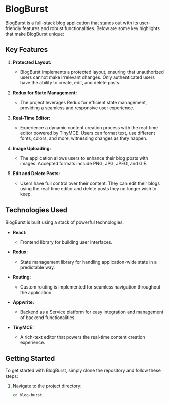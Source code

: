 # BlogBurst

BlogBurst is a full-stack blog application that stands out with its user-friendly features and robust functionalities. Below are some key highlights that make BlogBurst unique:

## Key Features

1. **Protected Layout:**

   - BlogBurst implements a protected layout, ensuring that unauthorized users cannot make irrelevant changes. Only authenticated users have the ability to create, edit, and delete posts.

2. **Redux for State Management:**

   - The project leverages Redux for efficient state management, providing a seamless and responsive user experience.

3. **Real-Time Editor:**

   - Experience a dynamic content creation process with the real-time editor powered by TinyMCE. Users can format text, use different fonts, colors, and more, witnessing changes as they happen.

4. **Image Uploading:**

   - The application allows users to enhance their blog posts with images. Accepted formats include PNG, JPG, JPEG, and GIF.

5. **Edit and Delete Posts:**
   - Users have full control over their content. They can edit their blogs using the real-time editor and delete posts they no longer wish to keep.

## Technologies Used

BlogBurst is built using a stack of powerful technologies:

- **React:**
  - Frontend library for building user interfaces.
- **Redux:**

  - State management library for handling application-wide state in a predictable way.

- **Routing:**

  - Custom routing is implemented for seamless navigation throughout the application.

- **Appwrite:**

  - Backend as a Service platform for easy integration and management of backend functionalities.

- **TinyMCE:**
  - A rich-text editor that powers the real-time content creation experience.

## Getting Started

To get started with BlogBurst, simply clone the repository and follow these steps:

1. Navigate to the project directory:
   ```bash
   cd blog-burst
   ```
